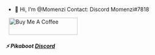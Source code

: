 - 👋 Hi, I’m @Momenzi
Contact: Discord Momenzi#7818

<a href="https://www.buymeacoffee.com/momenzi" target="_tab"><img src="https://www.buymeacoffee.com/assets/img/custom_images/orange_img.png" alt="Buy Me A Coffee" style="height: 45px !important;width: 180px !important; margin: 0px 8px" /></a>
##### ⚡ Pikaboot [Discord](https://discord.gg/BCeds9gZDQ)
